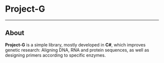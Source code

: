 <!---
 Copyright (c) 2018 Rosalaver <Rosa Salazar>
 
 This software is released under the MIT License.
 https://opensource.org/licenses/MIT
-->

# Project-G
---

About
---
**Project-G** is a simple library, mostly developed in **C#**, which improves genetic research: Aligning DNA, RNA and protein sequences, as well as designing primers according to specific enzymes.

